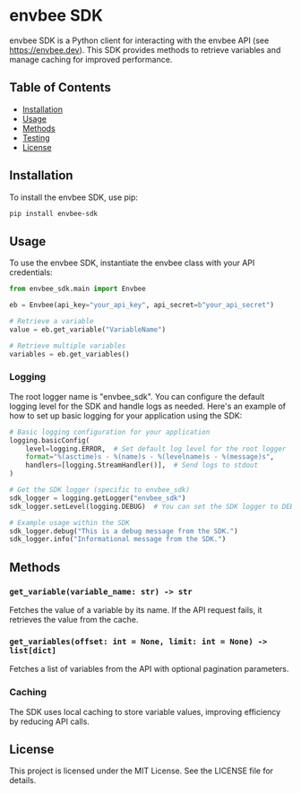 # envbee SDK

envbee SDK is a Python client for interacting with the envbee API (see https://envbee.dev). This SDK provides methods to retrieve variables and manage caching for improved performance.

## Table of Contents

- [Installation](#installation)
- [Usage](#usage)
- [Methods](#methods)
- [Testing](#testing)
- [License](#license)

## Installation

To install the envbee SDK, use pip:

```bash
pip install envbee-sdk
```

## Usage

To use the envbee SDK, instantiate the envbee class with your API credentials:

```python
from envbee_sdk.main import Envbee

eb = Envbee(api_key="your_api_key", api_secret=b"your_api_secret")

# Retrieve a variable
value = eb.get_variable("VariableName")

# Retrieve multiple variables
variables = eb.get_variables()
```

### Logging

The root logger name is "envbee_sdk". You can configure the default logging level for the SDK and handle logs as needed. Here's an example of how to set up basic logging for your application using the SDK:

```python
# Basic logging configuration for your application
logging.basicConfig(
    level=logging.ERROR,  # Set default log level for the root logger
    format="%(asctime)s - %(name)s - %(levelname)s - %(message)s",
    handlers=[logging.StreamHandler()],  # Send logs to stdout
)

# Get the SDK logger (specific to envbee_sdk)
sdk_logger = logging.getLogger("envbee_sdk")
sdk_logger.setLevel(logging.DEBUG)  # You can set the SDK logger to DEBUG for detailed logs

# Example usage within the SDK
sdk_logger.debug("This is a debug message from the SDK.")
sdk_logger.info("Informational message from the SDK.")
```

## Methods

### `get_variable(variable_name: str) -> str`

Fetches the value of a variable by its name. If the API request fails, it retrieves the value from the cache.

### `get_variables(offset: int = None, limit: int = None) -> list[dict]`

Fetches a list of variables from the API with optional pagination parameters.

### Caching

The SDK uses local caching to store variable values, improving efficiency by reducing API calls.

## License

This project is licensed under the MIT License. See the LICENSE file for details.
